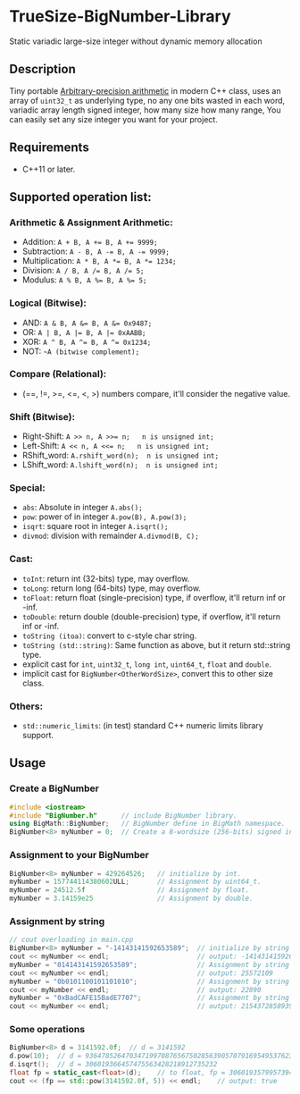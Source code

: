 # TrueSize-BigNumber-Library
Static variadic large-size integer without dynamic memory allocation

## Description
Tiny portable [Arbitrary-precision arithmetic](https://en.wikipedia.org/wiki/Arbitrary-precision_arithmetic) in modern C++ class, uses an array of `uint32_t` as underlying type, no any one bits wasted in each word, variadic array length signed integer, how many size how many range, You can easily set any size integer you want for your project.

## Requirements
- C++11 or later.

## Supported operation list:

### Arithmetic & Assignment Arithmetic:
- Addition:         `A + B,	A += B, A += 9999;`
- Subtraction:  	`A - B,	A -= B, A -= 9999;`
- Multiplication:	`A * B,	A *= B, A *= 1234;`
- Division:    		`A / B,	A /= B, A /= 5;`
- Modulus:    		`A % B,	A %= B, A %= 5;`

### Logical (Bitwise):
- AND:  	`A & B,	A &= B, A &= 0x9487;`
- OR:		`A | B,	A |= B, A |= 0xAABB;`
- XOR:  	`A ^ B,	A ^= B, A ^= 0x1234;`
- NOT:  	`~A (bitwise complement);`

### Compare (Relational):
- (==, !=, >=, <=, <, >) numbers compare, it'll consider the negative value.

### Shift (Bitwise):
- Right-Shift:	`A >> n, A >>= n;	n is unsigned int;`
- Left-Shift:	`A << n, A <<= n;	n is unsigned int;`
- RShift_word:	`A.rshift_word(n);	n is unsigned int;`
- LShift_word:	`A.lshift_word(n);	n is unsigned int;`

### Special:
- `abs`:	Absolute in integer			`A.abs();`
- `pow`:	power of in integer			`A.pow(B), A.pow(3);`
- `isqrt`:	square root in integer		`A.isqrt();`
- `divmod`:	division with remainder		`A.divmod(B, C);`

### Cast:
- `toInt`:		return int (32-bits) type, may overflow.
- `toLong`:		return long (64-bits) type, may overflow.
- `toFloat`:	return float (single-precision) type, if overflow, it'll return inf or -inf.
- `toDouble`:	return double (double-precision) type, if overflow, it'll return inf or -inf.
- `toString (itoa)`: convert to c-style char string.
- `toString (std::string)`: Same function as above, but it return std::string type.
- explicit cast for `int`, `uint32_t`, `long int`, `uint64_t`, `float` and `double`.
- implicit cast for `BigNumber<OtherWordSize>`, convert this to other size class.

### Others:
- `std::numeric_limits`: (in test) standard C++ numeric limits library support.

## Usage
### Create a BigNumber

```cpp
#include <iostream>
#include "BigNumber.h"      // include BigNumber library.
using BigMath::BigNumber;   // BigNumber define in BigMath namespace.
BigNumber<8> myNumber = 0;  // Create a 8-wordsize (256-bits) signed integer.
```

### Assignment to your BigNumber
```cpp
BigNumber<8> myNumber = 429264526;   // initialize by int.
myNumber = 157744114380602‬ULL;       // Assignment by uint64_t.
myNumber = 24512.5f                  // Assignment by float.
myNumber = 3.14159e25                // Assignment by double.
```

### Assignment by string

```cpp
// cout overloading in main.cpp
BigNumber<8> myNumber = "-14143141592653589";  // initialize by string (DEC).
cout << myNumber << endl;                      // output: -14143141592653589
myNumber = "014143141592653589";               // Assignment by string (OCT, use '0' prefix), 8 and 9 will be truncated.
cout << myNumber << endl;                      // output: 25572109
myNumber = "0b0101100101101010";               // Assignment by string (BIN, use '0b' or '0B' prefix).
cout << myNumber << endl;                      // output: 22890
myNumber = "0xBadCAFE15BadE7707";              // Assignment by string (HEX, use '0x' or '0X' prefix).
cout << myNumber << endl;                      // output: 215437285893945063175
```

### Some operations
```cpp
BigNumber<8> d = 3141592.0f;  // d = 3141592
d.pow(10);  // d = 93647852647034719970876567502856390570791695495376238755734093824
d.isqrt();  // d = 306019366457475563428218912735232
float fp = static_cast<float>(d);    // to float, fp = 306019357995739418977067367137280.00
cout << (fp == std::pow(3141592.0f, 5)) << endl;    // output: true
```











